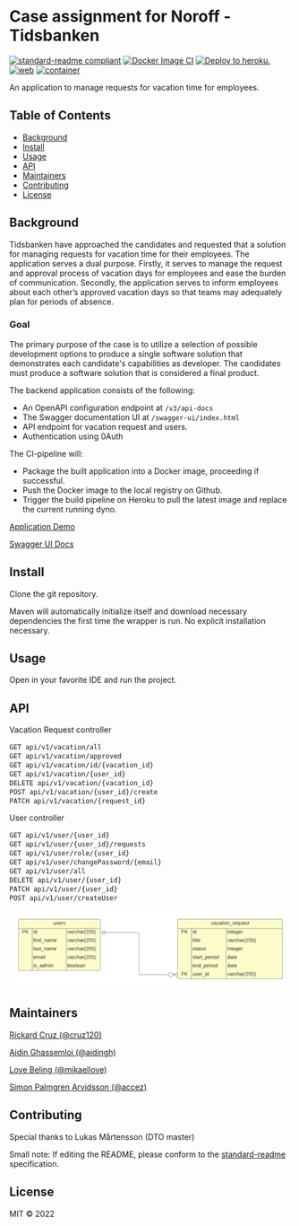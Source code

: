 # Case assignment for Noroff - Tidsbanken

[![standard-readme compliant](https://img.shields.io/badge/standard--readme-OK-green.svg?style=flat-square)](https://github.com/RichardLitt/standard-readme)
[![Docker Image CI](https://github.com/accez/Java-assignment-2/actions/workflows/docker-image.yml/badge.svg)](https://github.com/accez/Java-assignment-2/actions/workflows/docker-image.yml)
[![Deploy to heroku.](https://github.com/accez/Java-assignment-2/actions/workflows/heroku-deployment.yml/badge.svg)](https://github.com/accez/Java-assignment-2/actions/workflows/heroku-deployment.yml)
[![web](https://img.shields.io/static/v1?logo=heroku&message=Online&label=Heroku&color=430098)](https://spring-test-java-assignment.herokuapp.com/)
[![container](https://img.shields.io/static/v1?logo=docker&message=Registry&label=Docker&color=2496ED)](https://github.com/accez/Java-assignment-2/pkgs/container/springtest)


An application to manage requests for vacation time for employees.

## Table of Contents

- [Background](#background)
- [Install](#install)
- [Usage](#usage)
- [API](#api)
- [Maintainers](#maintainers)
- [Contributing](#contributing)
- [License](#license)

## Background
Tidsbanken have approached the candidates and requested that a solution for managing
requests for vacation time for their employees. The application serves a dual purpose.
Firstly, it serves to manage the request and approval process of vacation days for employees and ease the burden of communication. Secondly, the application serves to inform
employees about each other’s approved vacation days so that teams may adequately plan
for periods of absence. 

### Goal

The primary purpose of the case is to utilize a selection of possible development options to produce a single
software solution that demonstrates each candidate's capabilities as developer. The candidates
must produce a software solution that is considered a final product.

The backend application consists of the following:
- An OpenAPI configuration endpoint at ``/v3/api-docs``
- The Swagger documentation UI at ``/swagger-ui/index.html``
- API endpoint for vacation request and users.
- Authentication using 0Auth

The CI-pipeline will:

- Package the built application into a Docker image, proceeding if successful.
- Push the Docker image to the local registry on Github.
- Trigger the build pipeline on Heroku to pull the latest image and replace the current running dyno.


[Application Demo](https://time-bank-app-fe.herokuapp.com/)

[Swagger UI Docs](https://time-bank-api-be.herokuapp.com/swagger-ui/index.html)

## Install
Clone the git repository.

Maven will automatically initialize itself and download necessary dependencies the first time the wrapper is run. No explicit installation necessary.


## Usage
Open in your favorite IDE and run the project.
## API
Vacation Request controller
```
GET api/v1/vacation/all
GET api/v1/vacation/approved
GET api/v1/vacation/id/{vacation_id}
GET api/v1/vacation/{user_id}
DELETE api/v1/vacation/{vacation_id}
POST api/v1/vacation/{user_id}/create
PATCH api/v1/vacation/{request_id}
```

User controller
```
GET api/v1/user/{user_id}
GET api/v1/user/{user_id}/requests
GET api/v1/user/role/{user_id}
GET api/v1/user/changePassword/{email}
GET api/v1/user/all
DELETE api/v1/user/{user_id}
PATCH api/v1/user/{user_id}
POST api/v1/user/createUser
```

![Screenshot](Timebank_ERD.png)

## Maintainers

[Rickard Cruz (@cruz120)](https://github.com/cruz120)

[Aidin Ghassemloi (@aidingh)](https://github.com/aidingh)

[Love Beling (@mikaellove)](https://github.com/mikaellove)

[Simon Palmgren Arvidsson (@accez)](https://github.com/accez)



## Contributing
Special thanks to Lukas Mårtensson (DTO master)

Small note: If editing the README, please conform to the [standard-readme](https://github.com/RichardLitt/standard-readme) specification.

## License

MIT © 2022 
